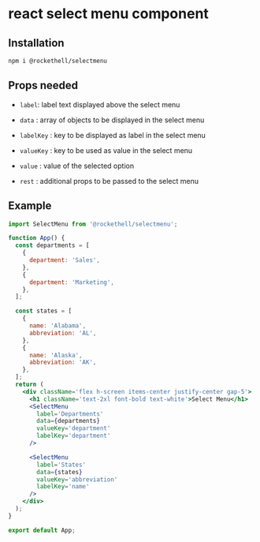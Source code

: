 # react select menu component

## Installation

```bash
npm i @rockethell/selectmenu
```

## Props needed

- `label`: label text displayed above the select menu

- `data` : array of objects to be displayed in the select menu

- `labelKey` : key to be displayed as label in the select menu

- `valueKey` : key to be used as value in the select menu

- `value` : value of the selected option

- `rest` : additional props to be passed to the select menu

## Example

```jsx
import SelectMenu from '@rockethell/selectmenu';

function App() {
  const departments = [
    {
      department: 'Sales',
    },
    {
      department: 'Marketing',
    },
  ];

  const states = [
    {
      name: 'Alabama',
      abbreviation: 'AL',
    },
    {
      name: 'Alaska',
      abbreviation: 'AK',
    },
  ];
  return (
    <div className='flex h-screen items-center justify-center gap-5'>
      <h1 className='text-2xl font-bold text-white'>Select Menu</h1>
      <SelectMenu
        label='Departments'
        data={departments}
        valueKey='department'
        labelKey='department'
      />

      <SelectMenu
        label='States'
        data={states}
        valueKey='abbreviation'
        labelKey='name'
      />
    </div>
  );
}

export default App;
```
